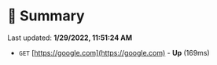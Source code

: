 # 📖 Summary
Last updated: **1/29/2022, 11:51:24 AM**

- `GET` [https://google.com](https://google.com) - **Up** (169ms)
